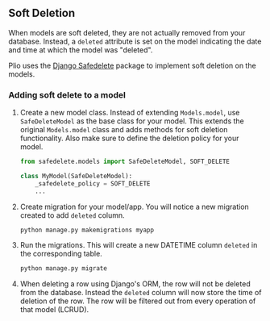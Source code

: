 ## Soft Deletion
When models are soft deleted, they are not actually removed from your database. Instead, a `deleted` attribute is set on the model indicating the date and time at which the model was "deleted".

Plio uses the [Django Safedelete](https://pypi.org/project/django-safedelete/) package to implement soft deletion on the models.

### Adding soft delete to a model
1. Create a new model class. Instead of extending `Models.model`, use `SafeDeleteModel` as the base class for your model. This extends the original `Models.model` class and adds methods for soft deletion functionality. Also make sure to define the deletion policy for your model.
    ```py
    from safedelete.models import SafeDeleteModel, SOFT_DELETE

    class MyModel(SafeDeleteModel):
        _safedelete_policy = SOFT_DELETE
        ...
    ```
2. Create migration for your model/app. You will notice a new migration created to add `deleted` column.
    ```sh
    python manage.py makemigrations myapp
    ```
3. Run the migrations. This will create a new DATETIME column `deleted` in the corresponding table.
    ```sh
    python manage.py migrate
    ```
4. When deleting a row using Django's ORM, the row will not be deleted from the database. Instead the `deleted` column will now store the time of deletion of the row. The row will be filtered out from every operation of that model (LCRUD).
